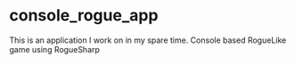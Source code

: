 # console_rogue_app
This is an application I work on in my spare time.  Console based RogueLike game using RogueSharp


